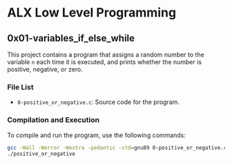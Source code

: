 # ALX Low Level Programming

## 0x01-variables_if_else_while

This project contains a program that assigns a random number to the variable `n` each time it is executed, and prints whether the number is positive, negative, or zero.

### File List

- `0-positive_or_negative.c`: Source code for the program.

### Compilation and Execution

To compile and run the program, use the following commands:

```sh
gcc -Wall -Werror -Wextra -pedantic -std=gnu89 0-positive_or_negative.c -o positive_or_negative
./positive_or_negative
